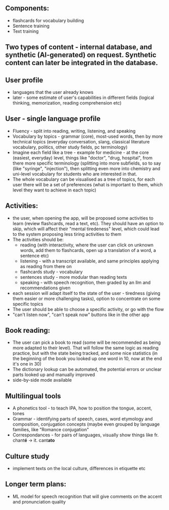 ## Components:
- flashcards for vocabulary building
- Sentence training
- Text training

## Two types of content - internal database, and synthetic (AI-generated) on request. Synthetic content can later be integrated in the database.

## User profile
- languages that the user already knows
- later - some estimate of user's capabilities in different fields (logical thinking, memorization, reading comprehension etc)

## User - single language profile
- Fluency - split into reading, writing, listening, and speaking
- Vocabulary by topics - grammar (core), most-used words, then by more technical topics (everyday conversation, slang, classical literature vocabulary, politics, other study fields, pc terminology)
- Imagine each field like a tree - example for medicine - at the core (easiest, everyday) level, things like "doctor", "drug, hospital", from there more specific terminology (splitting into more subfields, so to say (like "syringe", "injection"), then splitting even more into chemistry and uni-level vocabulary for students who are interested in that.
- The whole vocabulary can be visualised as a tree of topics, for each user there will be a set of preferences (what is important to them, which level they want to achieve in each topic)

## Activities:
- the user, when opening the app, will be proposed some activities to learn (review flashcards, read a text, etc). They should have an option to skip, which will affect their "mental tiredeness" level, which could lead to the system proposing less tiring activities to them
- The activities should be:
  - reading (with interactivity, where the user can click on unknown words, add them to flashcards, open up a translation of a word, a sentence etc)
  - listening - with a transcript available, and same principles applying as reading from there on
  - flashcards study - vocabulary
  - sentences study - more modular than reading texts
  - speaking - with speech recognition, then graded by an llm and recommendations given
- each session will adapt itself to the state of the user - tiredness (giving them easier or more challenging tasks), option to concentrate on some specific topics
- The user should be able to choose a specific activity, or go with the flow
- "can't listen now", "can't speak now" buttons like in the other app

## Book reading:
- The user can pick a book to read (some will be recommended as being more adapted to their level). That will follow the same logic as reading practice, but with the state being tracked, and some nice statistics (in the beginning of the book you looked up one word in 10, now at the end it's one in 30)
- The dictionary lookup can be automated, the potential errors or unclear parts looked up and manually improved
- side-by-side mode available

## Multilingual tools
- A phonetics tool - to teach IPA, how to position the tongue, accent, tones
- Grammar - identifying parts of speech, cases, word etymology and composition, conjugation concepts (maybe even grouped by language families, like "Romance conjugation"
- Correspondances - for pairs of languages, visually show things like fr. chant**é** -> it. cant**ato**

## Culture study
- implement texts on the local culture, differences in etiquette etc

## Longer term plans:
- ML model for speech recognition that will give comments on the accent and pronunciation quality
